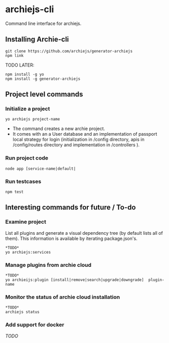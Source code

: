 # archiejs-cli

Command line interface for archiejs.


## Installing Archie-cli

```
git clone https://github.com/archiejs/generator-archiejs
npm link
```

TODO LATER:
```
npm install -g yo
npm install -g generator-archiejs
```


## Project level commands


### Initialize a project

```
yo archiejs project-name
```

* The command creates a new archie project. 
* It comes with an a User database and an implementation of passport local strategy for login (initialization in /config directory, apis in /config/routes directory and implementation in /controllers ).


### Run project code

```
node app [service-name|default|
```

### Run testcases

```
npm test
```

## Interesting commands for future / To-do


### Examine project


List all plugins and generate a visual dependency tree (by default lists all of them). This information is available by iterating package.json's.

```
*TODO*
yo archiejs:services
```

### Manage plugins from archie cloud


```
*TODO*
yo archieijs:plugin [install|remove|search|upgrade|downgrade]  plugin-name
```


### Monitor the status of archie cloud installation

```
*TODO*
archiejs status
```

### Add support for docker

*TODO*

